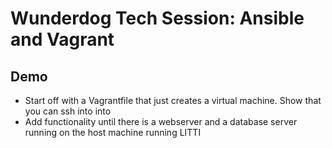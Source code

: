 Wunderdog Tech Session: Ansible and Vagrant
===========================================

Demo
----
- Start off with a Vagrantfile that just creates a virtual machine. Show that you can ssh into into
- Add functionality until there is a webserver and a database server running on the host machine running LITTI